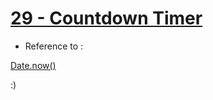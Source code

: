 # [29 - Countdown Timer](https://mayfulq.github.io/JavaScript30/task29/index.html)

- Reference to :

 [Date.now()](https://developer.mozilla.org/zh-CN/docs/Web/JavaScript/Reference/Global_Objects/Date/now)


  :)